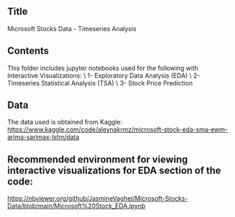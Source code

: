 ## Title
Microsoft Stocks Data - Timeseries Analysis

## Contents
This folder includes jupyter notebooks used for the following with Interactive Visualizations:
\\
1- Exploratory Data Analysis (EDA) 
\\
2- Timeseries Statistical Analysis (TSA)
\\
3- Stock Price Prediction

## Data
The data used is obtained from Kaggle: https://www.kaggle.com/code/aleynakrmz/microsoft-stock-eda-sma-ewm-arima-sarimax-lstm/data

## Recommended environment for viewing interactive visualizations for EDA section of the code:
https://nbviewer.org/github/JasmineVaghei/Microsoft-Stocks-Data/blob/main/Microsoft%20Stock_EDA.ipynb

